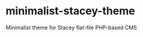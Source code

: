 minimalist-stacey-theme
=======================

Minimalist theme for Stacey flat-file PHP-based CMS